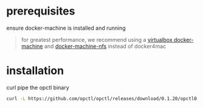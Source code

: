 # prerequisites

ensure docker-machine is installed and running
> for greatest performance, we recommend using a
> [virtualbox docker-machine](https://docs.docker.com/machine/drivers/virtualbox/)
> and
> [docker-machine-nfs](https://github.com/adlogix/docker-machine-nfs) instead of docker4mac


# installation

curl pipe the opctl binary

```bash
curl -L https://github.com/opctl/opctl/releases/download/0.1.20/opctl0.1.20.darwin.tgz | tar -xzv -C /usr/local/bin
```
